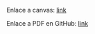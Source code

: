 Enlace a canvas: [link](https://www.canva.com/design/DAGFrVKRYmw/JvBgBvnsCYOoqPiG6ONLZg/view?utm_content=DAGFrVKRYmw&utm_campaign=designshare&utm_medium=link&utm_source=editor)

Enlace a PDF en GitHub: [link](https://github.com/ISPP-GRUPO-8/BANQUETBUDDY/blob/main/docs/WPL/Presentacion.pdf)

